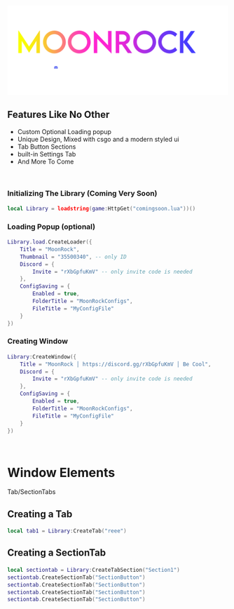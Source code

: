 [![landingpod](ImageAssets/MoonRockLogo_D.png)](https://discord.gg/rXbGpfuKmV)

## Features Like No Other
- Custom Optional Loading popup
- Unique Design, Mixed with csgo and a modern styled ui
- Tab Button Sections
- built-in Settings Tab
- And More To Come
  
<br/>


### Initializing The Library (Coming Very Soon)
```lua
local Library = loadstring(game:HttpGet("comingsoon.lua"))()
```

### Loading Popup (optional)
```lua
Library.load.CreateLoader({
    Title = "MoonRock",
    Thumbnail = "35500340", -- only ID
    Discord = {
        Invite = "rXbGpfuKmV" -- only invite code is needed
    },
    ConfigSaving = {
        Enabled = true,
        FolderTitle = "MoonRockConfigs",
        FileTitle = "MyConfigFile"
    }
})
```

### Creating Window
```lua
Library:CreateWindow({
    Title = "MoonRock │ https://discord.gg/rXbGpfuKmV │ Be Cool",
    Discord = {
        Invite = "rXbGpfuKmV" -- only invite code is needed
    },
    ConfigSaving = {
        Enabled = true,
        FolderTitle = "MoonRockConfigs",
        FileTitle = "MyConfigFile"
    }
})
```
<br/>

# Window Elements
Tab/SectionTabs
## Creating a Tab
```lua
local tab1 = Library:CreateTab("reee")
```
## Creating a SectionTab
```lua
local sectiontab = Library:CreateTabSection("Section1")
sectiontab.CreateSectionTab("SectionButton")
sectiontab.CreateSectionTab("SectionButton")
sectiontab.CreateSectionTab("SectionButton")
sectiontab.CreateSectionTab("SectionButton")
```

